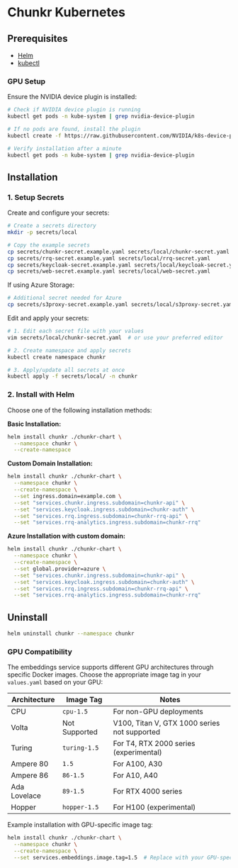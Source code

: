# Chunkr Kubernetes

## Prerequisites

- [Helm](https://helm.sh/docs/intro/install/)
- [kubectl](https://kubernetes.io/docs/tasks/tools/)

### GPU Setup
Ensure the NVIDIA device plugin is installed:

```bash
# Check if NVIDIA device plugin is running
kubectl get pods -n kube-system | grep nvidia-device-plugin

# If no pods are found, install the plugin
kubectl create -f https://raw.githubusercontent.com/NVIDIA/k8s-device-plugin/v0.14.1/nvidia-device-plugin.yml

# Verify installation after a minute
kubectl get pods -n kube-system | grep nvidia-device-plugin
```

## Installation

### 1. Setup Secrets

Create and configure your secrets:
```bash
# Create a secrets directory 
mkdir -p secrets/local

# Copy the example secrets
cp secrets/chunkr-secret.example.yaml secrets/local/chunkr-secret.yaml
cp secrets/rrq-secret.example.yaml secrets/local/rrq-secret.yaml
cp secrets/keycloak-secret.example.yaml secrets/local/keycloak-secret.yaml
cp secrets/web-secret.example.yaml secrets/local/web-secret.yaml
```

If using Azure Storage:
```bash
# Additional secret needed for Azure
cp secrets/s3proxy-secret.example.yaml secrets/local/s3proxy-secret.yaml
```

Edit and apply your secrets:
```bash
# 1. Edit each secret file with your values
vim secrets/local/chunkr-secret.yaml  # or use your preferred editor

# 2. Create namespace and apply secrets
kubectl create namespace chunkr

# 3. Apply/update all secrets at once
kubectl apply -f secrets/local/ -n chunkr
```

### 2. Install with Helm

Choose one of the following installation methods:

**Basic Installation:**
```bash
helm install chunkr ./chunkr-chart \
  --namespace chunkr \
  --create-namespace
```

**Custom Domain Installation:**
```bash
helm install chunkr ./chunkr-chart \
  --namespace chunkr \
  --create-namespace \
  --set ingress.domain=example.com \
  --set "services.chunkr.ingress.subdomain=chunkr-api" \
  --set "services.keycloak.ingress.subdomain=chunkr-auth" \
  --set "services.rrq.ingress.subdomain=chunkr-rrq-api" \
  --set "services.rrq-analytics.ingress.subdomain=chunkr-rrq"
```

**Azure Installation with custom domain:**
```bash
helm install chunkr ./chunkr-chart \
  --namespace chunkr \
  --create-namespace \
  --set global.provider=azure \
  --set "services.chunkr.ingress.subdomain=chunkr-api" \
  --set "services.keycloak.ingress.subdomain=chunkr-auth" \
  --set "services.rrq.ingress.subdomain=chunkr-rrq-api" \
  --set "services.rrq-analytics.ingress.subdomain=chunkr-rrq"
```

## Uninstall

```bash
helm uninstall chunkr --namespace chunkr
```

### GPU Compatibility

The embeddings service supports different GPU architectures through specific Docker images. Choose the appropriate image tag in your `values.yaml` based on your GPU:

| Architecture | Image Tag | Notes |
|--------------|-----------|--------|
| CPU | `cpu-1.5` | For non-GPU deployments |
| Volta | Not Supported | V100, Titan V, GTX 1000 series not supported |
| Turing | `turing-1.5` | For T4, RTX 2000 series (experimental) |
| Ampere 80 | `1.5` | For A100, A30 |
| Ampere 86 | `86-1.5` | For A10, A40 |
| Ada Lovelace | `89-1.5` | For RTX 4000 series |
| Hopper | `hopper-1.5` | For H100 (experimental) |

Example installation with GPU-specific image tag:
```bash
helm install chunkr ./chunkr-chart \
  --namespace chunkr \
  --create-namespace \
  --set services.embeddings.image.tag=1.5  # Replace with your GPU-specific tag
```


